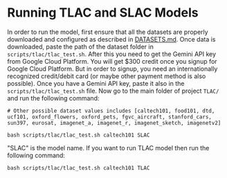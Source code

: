 # Running TLAC and SLAC Models

In order to run the model, first ensure that all the datasets are properly downloaded and configured as described in [DATASETS.md](https://github.com/ans92/TLAC/blob/main/docs/DATASETS.md). Once data is downloaded, paste the path of the dataset folder in ``` scripts/tlac/tlac_test.sh ```. After this you need to get the Gemini API key from Google Cloud Platform. You will get $300 credit once you signup for Google Cloud Platform. But in order to signup, you need an internationally recognized credit/debit card (or maybe other payment method is also possible). Once you have a Gemini API key, paste it also in the ``` scripts/tlac/tlac_test.sh ``` file. Now go to the main folder of project ```TLAC/``` and run the following command:

```
# Other possible dataset values includes [caltech101, food101, dtd, ucf101, oxford_flowers, oxford_pets, fgvc_aircraft, stanford_cars, sun397, eurosat, imagenet_a, imagenet_r, imagenet_sketch, imagenetv2]

bash scripts/tlac/tlac_test.sh caltech101 SLAC
```
"SLAC" is the model name. If you want to run TLAC model then run the following command:

```
bash scripts/tlac/tlac_test.sh caltech101 TLAC
```
